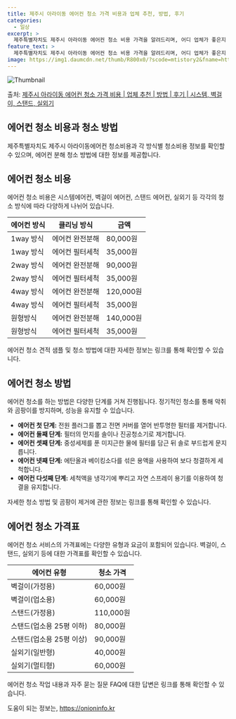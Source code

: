 ```yaml
---
title: 제주시 아라이동 에어컨 청소 가격 비용과 업체 추천, 방법, 후기
categories:
  - 일상
excerpt: >
  제주특별자치도 제주시 아라이동 에어컨 청소 비용 가격을 알려드리며, 어디 업체가 좋은지 후기를 통해 알아보겠습니다. 현재 글에서는 시스템, 벽걸이, 스탠드, 실외기 각각에 대해 청소 비용이 나와 있으니 참고하시면 되겠습니다. 에어컨 분해 청소 방법 보기 👈 클릭셀프 에어컨 청소 방법 보기👈 클릭제주시 아라이동 에어컨 청소 비용시스템에어컨 방식클리닝방식금액1way 방식에어컨 완전분해80,000원1way 방식에어컨 필터세척35,000원2way 방식에어컨 완전분해90,000원2way 방식에어컨 필터세척35,000원4way 방식에어컨 완전분해120,000원4way 방식에어컨 필터세척35,000원원형방식에어컨 완전분해140,000원원형방식에어컨 필터세척35,000원에어컨 청소 견적 샘플 보기 👈 클릭에어컨 냄새의..
feature_text: >
  제주특별자치도 제주시 아라이동 에어컨 청소 비용 가격을 알려드리며, 어디 업체가 좋은지 후기를 통해 알아보겠습니다. 현재 글에서는 시스템, 벽걸이, 스탠드, 실외기 각각에 대해 청소 비용이 나와 있으니 참고하시면 되겠습니다. 에어컨 분해 청소 방법 보기 👈 클릭셀프 에어컨 청소 방법 보기👈 클릭제주시 아라이동 에어컨 청소 비용시스템에어컨 방식클리닝방식금액1way 방식에어컨 완전분해80,000원1way 방식에어컨 필터세척35,000원2way 방식에어컨 완전분해90,000원2way 방식에어컨 필터세척35,000원4way 방식에어컨 완전분해120,000원4way 방식에어컨 필터세척35,000원원형방식에어컨 완전분해140,000원원형방식에어컨 필터세척35,000원에어컨 청소 견적 샘플 보기 👈 클릭에어컨 냄새의..
image: https://img1.daumcdn.net/thumb/R800x0/?scode=mtistory2&fname=https%3A%2F%2Fblog.kakaocdn.net%2Fdn%2Fm0PU2%2FbtsHv7qLDYn%2FawVlC12bhnqKkkWRXe6qlK%2Fimg.webp
---
```


![Thumbnail](https://img1.daumcdn.net/thumb/R800x0/?scode=mtistory2&fname=https%3A%2F%2Fblog.kakaocdn.net%2Fdn%2Fm0PU2%2FbtsHv7qLDYn%2FawVlC12bhnqKkkWRXe6qlK%2Fimg.webp)

<p>출처: <a href="https://onioninfo.kr/entry/%EC%A0%9C%EC%A3%BC%EC%8B%9C-%EC%95%84%EB%9D%BC%EC%9D%B4%EB%8F%99-%EC%97%90%EC%96%B4%EC%BB%A8-%EC%B2%AD%EC%86%8C-%EA%B0%80%EA%B2%A9-%EB%B9%84%EC%9A%A9-%EC%97%85%EC%B2%B4-%EC%B6%94%EC%B2%9C-%EB%B0%A9%EB%B2%95-%ED%9B%84%EA%B8%B0-%EC%8B%9C%EC%8A%A4%ED%85%9C-%EB%B2%BD%EA%B1%B8%EC%9D%B4-%EC%8A%A4%ED%83%A0%EB%93%9C-%EC%8B%A4%EC%99%B8%EA%B8%B0" rel="dofollow">제주시 아라이동 에어컨 청소 가격 비용 | 업체 추천 | 방법 | 후기 | 시스템, 벽걸이, 스탠드, 실외기</a> </p>

## 에어컨 청소 비용과 청소 방법

제주특별자치도 제주시 아라이동에어컨 청소비용과 각 방식별 청소비용 정보를 확인할 수 있으며, 에어컨 분해 청소 방법에 대한 정보를
제공합니다.

## 에어컨 청소 비용

에어컨 청소 비용은 시스템에어컨, 벽걸이 에어컨, 스탠드 에어컨, 실외기 등 각각의 청소 방식에 따라 다양하게 나뉘어 있습니다.

**에어컨 방식** | **클리닝 방식** | **금액**  
---|---|---  
1way 방식 | 에어컨 완전분해 | 80,000원  
1way 방식 | 에어컨 필터세척 | 35,000원  
2way 방식 | 에어컨 완전분해 | 90,000원  
2way 방식 | 에어컨 필터세척 | 35,000원  
4way 방식 | 에어컨 완전분해 | 120,000원  
4way 방식 | 에어컨 필터세척 | 35,000원  
원형방식 | 에어컨 완전분해 | 140,000원  
원형방식 | 에어컨 필터세척 | 35,000원  
  
에어컨 청소 견적 샘플 및 청소 방법에 대한 자세한 정보는 링크를 통해 확인할 수 있습니다.

## 에어컨 청소 방법

에어컨 청소를 하는 방법은 다양한 단계를 거쳐 진행됩니다. 정기적인 청소를 통해 악취와 곰팡이를 방지하며, 성능을 유지할 수 있습니다.

  * **에어컨 첫 단계:** 전원 플러그를 뽑고 전면 커버를 열어 반투명한 필터를 제거합니다.
  * **에어컨 둘째 단계:** 필터의 먼지를 솔이나 진공청소기로 제거합니다.
  * **에어컨 셋째 단계:** 중성세제를 푼 미지근한 물에 필터를 담근 뒤 솔로 부드럽게 문지릅니다.
  * **에어컨 넷째 단계:** 에탄올과 베이킹소다를 섞은 용액을 사용하여 보다 청결하게 세척합니다.
  * **에어컨 다섯째 단계:** 세척액을 냉각기에 뿌리고 자연 스프레이 용기를 이용하여 청결을 유지합니다.

자세한 청소 방법 및 곰팡이 제거에 관한 정보는 링크를 통해 확인할 수 있습니다.

## 에어컨 청소 가격표

에어컨 청소 서비스의 가격표에는 다양한 유형과 요금이 포함되어 있습니다. 벽걸이, 스탠드, 실외기 등에 대한 가격표를 확인할 수 있습니다.

**에어컨 유형** | **청소 가격**  
---|---  
벽걸이(가정용) | 60,000원  
벽걸이(업소용) | 60,000원  
스탠드(가정용) | 110,000원  
스탠드(업소용 25평 이하) | 80,000원  
스탠드(업소용 25평 이상) | 90,000원  
실외기(일반형) | 40,000원  
실외기(멀티형) | 60,000원  
  
에어컨 청소 작업 내용과 자주 묻는 질문 FAQ에 대한 답변은 링크를 통해 확인할 수 있습니다.



 

도움이 되는 정보는, <a href="https://onioninfo.kr" rel="dofollow">https://onioninfo.kr</a>


